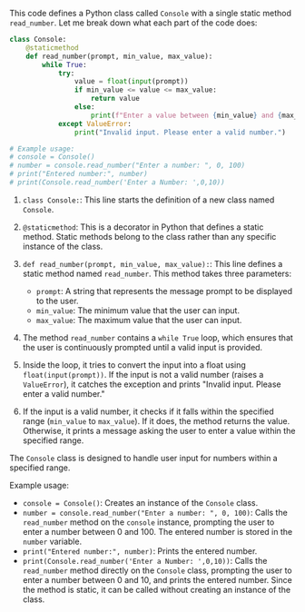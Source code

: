 This code defines a Python class called `Console` with a single static method `read_number`. Let me break down what each part of the code does:

```Python
class Console:
    @staticmethod
    def read_number(prompt, min_value, max_value):
        while True:
            try:
                value = float(input(prompt))
                if min_value <= value <= max_value:
                    return value
                else:
                    print(f"Enter a value between {min_value} and {max_value}")
            except ValueError:
                print("Invalid input. Please enter a valid number.")

# Example usage:
# console = Console()
# number = console.read_number("Enter a number: ", 0, 100)
# print("Entered number:", number)
# print(Console.read_number('Enter a Number: ',0,10))
```

1. `class Console:`: This line starts the definition of a new class named `Console`.

2. `@staticmethod`: This is a decorator in Python that defines a static method. Static methods belong to the class rather than any specific instance of the class.

3. `def read_number(prompt, min_value, max_value):`: This line defines a static method named `read_number`. This method takes three parameters:
   - `prompt`: A string that represents the message prompt to be displayed to the user.
   - `min_value`: The minimum value that the user can input.
   - `max_value`: The maximum value that the user can input.

4. The method `read_number` contains a `while True` loop, which ensures that the user is continuously prompted until a valid input is provided.

5. Inside the loop, it tries to convert the input into a float using `float(input(prompt))`. If the input is not a valid number (raises a `ValueError`), it catches the exception and prints "Invalid input. Please enter a valid number."

6. If the input is a valid number, it checks if it falls within the specified range (`min_value` to `max_value`). If it does, the method returns the value. Otherwise, it prints a message asking the user to enter a value within the specified range.

The `Console` class is designed to handle user input for numbers within a specified range.

Example usage:

- `console = Console()`: Creates an instance of the `Console` class.
- `number = console.read_number("Enter a number: ", 0, 100)`: Calls the `read_number` method on the `console` instance, prompting the user to enter a number between 0 and 100. The entered number is stored in the `number` variable.
- `print("Entered number:", number)`: Prints the entered number.
- `print(Console.read_number('Enter a Number: ',0,10))`: Calls the `read_number` method directly on the `Console` class, prompting the user to enter a number between 0 and 10, and prints the entered number. Since the method is static, it can be called without creating an instance of the class.